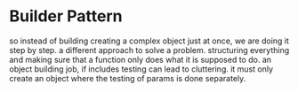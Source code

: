 # Builder Pattern

so instead of building creating a complex object just at once, we are doing it step by step.
a different approach to solve a problem.
structuring everything and making sure that a function only does what it is supposed to do.
an object building job, if includes testing can lead to cluttering.
it must only create an object where the testing of params is done separately.
